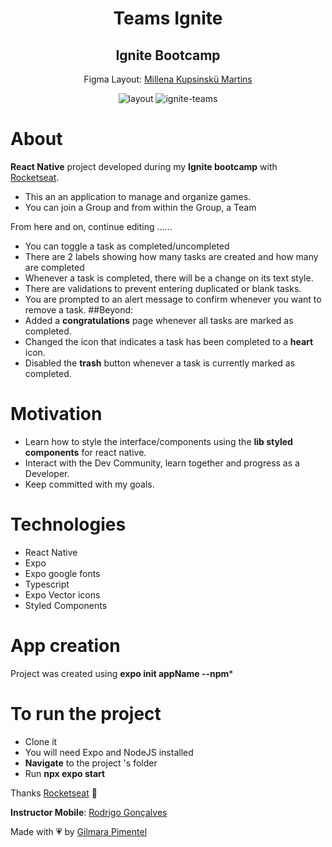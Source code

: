 <div align='center'>
<h1 align="center">Teams Ignite</h1>
<h2 align="center">Ignite Bootcamp</h2>

Figma Layout:
[Millena Kupsinskü Martins](https://www.linkedin.com/in/millenakmartins/)

<img src="" alt="layout">

<img src="" alt="ignite-teams"/>

</div>

# About

**React Native** project developed during my **Ignite bootcamp** with [Rocketseat](https://www.rocketseat.com.br/).

- This an an application to manage and organize games.
- You can join a Group and from within the Group,  a Team

From here and on, continue editing ...... 
- You can toggle a task as completed/uncompleted
- There are 2 labels showing how many tasks are created and how many are completed
- Whenever a task is completed, there will be a change on its text style.
- There are validations to prevent entering duplicated or blank tasks.
- You are prompted to an alert message to confirm whenever you want to remove a task.
  ##Beyond:
- Added a **congratulations** page whenever all tasks are marked as completed.
- Changed the icon that indicates a task has been completed to a **heart** icon.
- Disabled the **trash** button whenever a task is currently marked as completed.

# Motivation

- Learn how to style the interface/components using the **lib styled components** for react native.
- Interact with the Dev Community, learn together and progress as a Developer.
- Keep committed with my goals.</br>

# Technologies

- React Native
- Expo
- Expo google fonts
- Typescript
- Expo Vector icons
- Styled Components

# App creation
Project was created using **expo init appName --npm*** 
# To run the project

- Clone it
- You will need Expo and NodeJS installed
- **Navigate** to the project 's folder
- Run **npx expo start**

Thanks [Rocketseat](https://www.instagram.com/rocketseat/?igshid=Yzg5MTU1MDY%3D) 🚀

**Instructor Mobile**:
[Rodrigo Gonçalves](https://www.linkedin.com/in/rodrigo-gon%C3%A7alves-santana/)

Made with 💗 by [Gilmara Pimentel](https://www.linkedin.com/in/gilmara-pimentel/)
